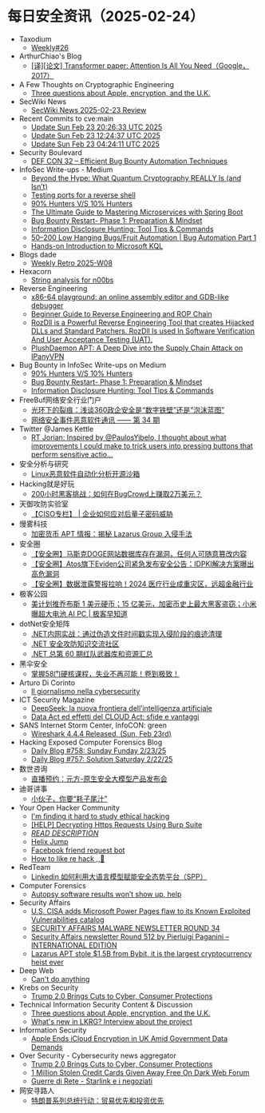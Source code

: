 # 每日安全资讯（2025-02-24）

- Taxodium
  - [Weekly#26](https://taxodium.ink/26.html)
- ArthurChiao's Blog
  - [[译][论文] Transformer paper: Attention Is All You Need（Google，2017）](https://arthurchiao.github.io/blog/attention-is-all-you-need-zh/)
- A Few Thoughts on Cryptographic Engineering
  - [Three questions about Apple, encryption, and the U.K.](https://blog.cryptographyengineering.com/2025/02/23/three-questions-about-apple-encryption-and-the-u-k/)
- SecWiki News
  - [SecWiki News 2025-02-23 Review](http://www.sec-wiki.com/?2025-02-23)
- Recent Commits to cve:main
  - [Update Sun Feb 23 20:26:33 UTC 2025](https://github.com/trickest/cve/commit/eab57901e94cf86c6decad0ae4fb5cf6efe69bd6)
  - [Update Sun Feb 23 12:24:37 UTC 2025](https://github.com/trickest/cve/commit/abdcd50e3ee6d36fbde6e37628dfae6f48ca8bc2)
  - [Update Sun Feb 23 04:24:11 UTC 2025](https://github.com/trickest/cve/commit/020cbd2b863ffdd090a88045b03de52ea08ee18a)
- Security Boulevard
  - [DEF CON 32 – Efficient Bug Bounty Automation Techniques](https://securityboulevard.com/2025/02/def-con-32-efficient-bug-bounty-automation-techniques/)
- InfoSec Write-ups - Medium
  - [Beyond the Hype: What Quantum Cryptography REALLY Is (and Isn’t)](https://infosecwriteups.com/beyond-the-hype-what-quantum-cryptography-really-is-and-isnt-6aed4e7f0ebb?source=rss----7b722bfd1b8d---4)
  - [Testing ports for a reverse shell](https://infosecwriteups.com/testing-ports-for-a-reverse-shell-bc0d27cd00fe?source=rss----7b722bfd1b8d---4)
  - [90% Hunters V/S 10% Hunters](https://infosecwriteups.com/90-hunters-v-s-10-hunters-fa9089523181?source=rss----7b722bfd1b8d---4)
  - [The Ultimate Guide to Mastering Microservices with Spring Boot](https://infosecwriteups.com/the-ultimate-guide-to-mastering-microservices-with-spring-boot-fb6856656b4b?source=rss----7b722bfd1b8d---4)
  - [Bug Bounty Restart- Phase 1: Preparation & Mindset](https://infosecwriteups.com/bug-bounty-restart-phase-1-preparation-mindset-57ca877a9278?source=rss----7b722bfd1b8d---4)
  - [Information Disclosure Hunting: Tool Tips & Commands](https://infosecwriteups.com/information-disclosure-hunting-tool-tips-commands-48003154e8bb?source=rss----7b722bfd1b8d---4)
  - [$50–$200 Low Hanging Bugs/Fruit Automation | Bug Automation Part 1](https://infosecwriteups.com/50-200-low-hanging-bugs-fruit-automation-bug-automation-part-1-e9711cf7e042?source=rss----7b722bfd1b8d---4)
  - [Hands-on Introduction to Microsoft KQL](https://infosecwriteups.com/hands-on-introduction-to-microsoft-kql-5584606e1c70?source=rss----7b722bfd1b8d---4)
- Blogs  dade
  - [Weekly Retro 2025-W08](https://0xda.de/blog/2025/02/weekly-retro-2025-w08/)
- Hexacorn
  - [String analysis for n00bs](https://www.hexacorn.com/blog/2025/02/23/string-analysis-for-n00bs/)
- Reverse Engineering
  - [x86-64 playground: an online assembly editor and GDB-like debugger](https://www.reddit.com/r/ReverseEngineering/comments/1iwm389/x8664_playground_an_online_assembly_editor_and/)
  - [Beginner Guide to Reverse Engineering and ROP Chain](https://www.reddit.com/r/ReverseEngineering/comments/1iwcope/beginner_guide_to_reverse_engineering_and_rop/)
  - [RozDll is a Powerful Reverse Engineering Tool that creates Hijacked DLLs and Standard Patchers. RozDll Is used In Software Verification And User Acceptance Testing (UAT).](https://www.reddit.com/r/ReverseEngineering/comments/1iwbzcn/rozdll_is_a_powerful_reverse_engineering_tool/)
  - [PlushDaemon APT: A Deep Dive into the Supply Chain Attack on IPanyVPN](https://www.reddit.com/r/ReverseEngineering/comments/1iw5oyx/plushdaemon_apt_a_deep_dive_into_the_supply_chain/)
- Bug Bounty in InfoSec Write-ups on Medium
  - [90% Hunters V/S 10% Hunters](https://infosecwriteups.com/90-hunters-v-s-10-hunters-fa9089523181?source=rss----7b722bfd1b8d--bug_bounty)
  - [Bug Bounty Restart- Phase 1: Preparation & Mindset](https://infosecwriteups.com/bug-bounty-restart-phase-1-preparation-mindset-57ca877a9278?source=rss----7b722bfd1b8d--bug_bounty)
  - [Information Disclosure Hunting: Tool Tips & Commands](https://infosecwriteups.com/information-disclosure-hunting-tool-tips-commands-48003154e8bb?source=rss----7b722bfd1b8d--bug_bounty)
- FreeBuf网络安全行业门户
  - [光环下的裂痕：浅谈360政企安全是“数字铁壁”还是“泡沫蓝图”](https://www.freebuf.com/articles/neopoints/422602.html)
  - [网络安全事件恶意软件通讯 —— 第 34 期](https://www.freebuf.com/articles/network/422606.html)
- Twitter @James Kettle
  - [RT Jorian: Inspired by @PaulosYibelo, I thought about what improvements I could make to trick users into pressing buttons that perform sensitive actio...](https://x.com/albinowax/status/1893729885249515706)
- 安全分析与研究
  - [Linux恶意软件自动化分析开源沙箱](https://mp.weixin.qq.com/s?__biz=MzA4ODEyODA3MQ==&mid=2247490656&idx=1&sn=f15e7959caf5f0e404b6abe35e5afe91&chksm=902fb348a7583a5e7fd0e9a9070584036e06a5534a2b06c7186e68fc41d169556b10b7012ba4&scene=58&subscene=0#rd)
- Hacking就是好玩
  - [200小时黑客挑战：如何在BugCrowd上赚取2万美元？](https://mp.weixin.qq.com/s?__biz=MzU2NzcwNTY3Mg==&mid=2247485353&idx=1&sn=aa2044a30cc9dd73ceb51a58bde65afe&chksm=fc986e8ecbefe7987e15c22353288d0a1b7bc22f0ee6ee8a29edc795fc82367f74bccee82fc6&scene=58&subscene=0#rd)
- 天御攻防实验室
  - [【CISO专栏】 | 企业如何应对后量子密码威胁](https://mp.weixin.qq.com/s?__biz=MzU0MzgyMzM2Nw==&mid=2247486268&idx=1&sn=768496b28b1a1134a77c378aa605a2ab&chksm=fb04c854cc734142726054d2ab71b4d282797aa374e46019c440fea183a417600b1f212b950d&scene=58&subscene=0#rd)
- 慢雾科技
  - [加密货币 APT 情报：揭秘 Lazarus Group 入侵手法](https://mp.weixin.qq.com/s?__biz=MzU4ODQ3NTM2OA==&mid=2247501259&idx=1&sn=0b2183929367aa5845f0a9e1d1a42e74&chksm=fddebb4ccaa9325a643092adbf32e184c96a1c95717f5f587e160eb60729319775c5ea708de0&scene=58&subscene=0#rd)
- 安全圈
  - [【安全圈】马斯克DOGE网站数据库存在漏洞，任何人可随意篡改内容](https://mp.weixin.qq.com/s?__biz=MzIzMzE4NDU1OQ==&mid=2652068092&idx=1&sn=2aaad093096f88adba585911871847bd&chksm=f36e74bcc419fdaa044ff4055328159a66579d42cbbbda1577b8e0e97d0077812fe4f0f44877&scene=58&subscene=0#rd)
  - [【安全圈】Atos旗下Eviden公司紧急发布安全公告：IDPKI解决方案曝出高危漏洞](https://mp.weixin.qq.com/s?__biz=MzIzMzE4NDU1OQ==&mid=2652068092&idx=2&sn=07ceda3a43b852c9147f82cc1ed039fa&chksm=f36e74bcc419fdaac195c826bdb0acc22ee49a2e1a959765c9c3405ad72d8f3cb5509157f596&scene=58&subscene=0#rd)
  - [【安全圈】数据泄露警报拉响！2024 医疗行业成重灾区，远超金融行业](https://mp.weixin.qq.com/s?__biz=MzIzMzE4NDU1OQ==&mid=2652068092&idx=3&sn=feadbe596231da73575f5a1c17b7609a&chksm=f36e74bcc419fdaa8a359a5fc422574b26c9f63b4e291abe15ab5c71cd3fbacf913e6f32dff3&scene=58&subscene=0#rd)
- 极客公园
  - [美计划推乔布斯 1 美元硬币；15 亿美元，加密币史上最大黑客盗窃；小米曝超大电池 AI PC | 极客早知道](https://mp.weixin.qq.com/s?__biz=MTMwNDMwODQ0MQ==&mid=2653074236&idx=1&sn=97eeb4aaef01b51b33db442af1cd28ef&chksm=7e57ce8a4920479c8b64adee91f539a84f302ec556587bf94c10b929c2f7310dcbafbbdc275a&scene=58&subscene=0#rd)
- dotNet安全矩阵
  - [.NET内网实战：通过伪造文件时间戳实现入侵阶段的痕迹清理](https://mp.weixin.qq.com/s?__biz=MzUyOTc3NTQ5MA==&mid=2247498989&idx=1&sn=03cb604d5a6470d7c9f0ab8755415024&chksm=fa595200cd2edb16d3f46d7488bc6f1fa567e951acdb9d1eda726d34bd9e5e295015e5172e3c&scene=58&subscene=0#rd)
  - [.NET 安全攻防知识交流社区](https://mp.weixin.qq.com/s?__biz=MzUyOTc3NTQ5MA==&mid=2247498989&idx=2&sn=ca5dde9acc7fc5418a50c1cb0c8250e7&chksm=fa595200cd2edb16a8dfaaba4bfe5cb5f39031cb1c789f9ed4c535844d9c2797fd6788a9b89e&scene=58&subscene=0#rd)
  - [.NET 总第 60 期红队武器库和资源汇总](https://mp.weixin.qq.com/s?__biz=MzUyOTc3NTQ5MA==&mid=2247498989&idx=3&sn=2c9827f541f8213a4b0c31708e2aa873&chksm=fa595200cd2edb164b0fff2297013795fb345e1bcd5f51c782da46bba2e311d64d8c32ed198c&scene=58&subscene=0#rd)
- 黑伞安全
  - [掌握58门硬核课程，失业不再可能！卷到极致！](https://mp.weixin.qq.com/s?__biz=MzU0MzkzOTYzOQ==&mid=2247489705&idx=1&sn=2aac478313b608a5b19fd3ffddcc4ac9&chksm=fb0295f1cc751ce7cd8d74a4264cd20f0a3f365820efb060c7e8be43b3da2a2d86ef00db3e46&scene=58&subscene=0#rd)
- Arturo Di Corinto
  - [Il giornalismo nella cybersecurity](https://dicorinto.it/formazione/il-giornalismo-nella-cybersecurity/)
- ICT Security Magazine
  - [DeepSeek: la nuova frontiera dell’intelligenza artificiale](https://www.ictsecuritymagazine.com/notizie/deepseek-ai/)
  - [Data Act ed effetti del CLOUD Act: sfide e vantaggi](https://www.ictsecuritymagazine.com/articoli/data-act-e-cloud-act/)
- SANS Internet Storm Center, InfoCON: green
  - [Wireshark 4.4.4 Released, (Sun, Feb 23rd)](https://isc.sans.edu/diary/rss/31712)
- Hacking Exposed Computer Forensics Blog
  - [Daily Blog #758: Sunday Funday 2/23/25](https://www.hecfblog.com/2025/02/daily-blog-758-sunday-funday-22325.html)
  - [Daily Blog #757: Solution Saturday 2/22/25](https://www.hecfblog.com/2025/02/daily-blog-757-solution-saturday-22225.html)
- 数世咨询
  - [直播预约：元方-原生安全大模型产品发布会](https://mp.weixin.qq.com/s?__biz=MzkxNzA3MTgyNg==&mid=2247537315&idx=1&sn=ccc6b58de029115efae4cfafb208eef2&chksm=c144201ef633a908a2eb78ca348aa1274354c2c8766f0217c8739ff85bfbcf9d09c362c292b6&scene=58&subscene=0#rd)
- 迪哥讲事
  - [小伙子，你要“耗子尾汁”](https://mp.weixin.qq.com/s?__biz=MzIzMTIzNTM0MA==&mid=2247497182&idx=1&sn=8de0150bc807b15280bcbb46a26f33f8&chksm=e8a5ffbddfd276abdcbea8ab191e0283d495657aaf3a2e414a3b80811aff327722087d083a8b&scene=58&subscene=0#rd)
- Your Open Hacker Community
  - [I'm finding it hard to study ethical hacking](https://www.reddit.com/r/HowToHack/comments/1iwf36v/im_finding_it_hard_to_study_ethical_hacking/)
  - [[HELP] Decrypting Https Requests Using Burp Suite](https://www.reddit.com/r/HowToHack/comments/1iwmzqu/help_decrypting_https_requests_using_burp_suite/)
  - [*READ DESCRIPTION*](https://www.reddit.com/r/HowToHack/comments/1iwm3g5/read_description/)
  - [Helix Jump](https://www.reddit.com/r/HowToHack/comments/1iwa0k6/helix_jump/)
  - [Facebook friend request bot](https://www.reddit.com/r/HowToHack/comments/1iw5gsf/facebook_friend_request_bot/)
  - [How to like re hack ,,🌚](https://www.reddit.com/r/HowToHack/comments/1iw596r/how_to_like_re_hack/)
- RedTeam
  - [Linkedin 如何利用大语言模型赋能安全态势平台（SPP）](https://mp.weixin.qq.com/s?__biz=Mzg5NjAxNjc5OQ==&mid=2247484228&idx=1&sn=bdba90bfa8f158b5fb2260ad97bb20d4&chksm=c006cbb4f77142a22b6a6e438cfebb4de822e913c653a004e34c71b106209c8d72c0908d5124&scene=58&subscene=0#rd)
- Computer Forensics
  - [Autopsy software results won’t show up, help](https://www.reddit.com/r/computerforensics/comments/1iwbuua/autopsy_software_results_wont_show_up_help/)
- Security Affairs
  - [U.S. CISA adds Microsoft Power Pages flaw to its Known Exploited Vulnerabilities catalog](https://securityaffairs.com/174541/hacking/u-s-cisa-adds-microsoft-power-pages-flaw-known-exploited-vulnerabilities-catalog.html)
  - [SECURITY AFFAIRS MALWARE NEWSLETTER ROUND 34](https://securityaffairs.com/174534/uncategorized/security-affairs-malware-newsletter-round-34.html)
  - [Security Affairs newsletter Round 512 by Pierluigi Paganini – INTERNATIONAL EDITION](https://securityaffairs.com/174529/breaking-news/security-affairs-newsletter-round-512-by-pierluigi-paganini-international-edition.html)
  - [Lazarus APT stole $1.5B from Bybit, it is the largest cryptocurrency heist ever](https://securityaffairs.com/174514/cyber-crime/lazarus-stole-1-5b-from-bybit-cryptocurrency-heist.html)
- Deep Web
  - [Can't do anything](https://www.reddit.com/r/deepweb/comments/1iw664i/cant_do_anything/)
- Krebs on Security
  - [Trump 2.0 Brings Cuts to Cyber, Consumer Protections](https://krebsonsecurity.com/2025/02/trump-2-0-brings-cuts-to-cyber-consumer-protections/)
- Technical Information Security Content & Discussion
  - [Three questions about Apple, encryption, and the U.K.](https://www.reddit.com/r/netsec/comments/1iwj0vs/three_questions_about_apple_encryption_and_the_uk/)
  - [What's new in LKRG? Interview about the project](https://www.reddit.com/r/netsec/comments/1iwl6gg/whats_new_in_lkrg_interview_about_the_project/)
- Information Security
  - [Apple Ends iCloud Encryption in UK Amid Government Data Demands](https://www.reddit.com/r/Information_Security/comments/1iw2c3r/apple_ends_icloud_encryption_in_uk_amid/)
- Over Security - Cybersecurity news aggregator
  - [Trump 2.0 Brings Cuts to Cyber, Consumer Protections](https://krebsonsecurity.com/2025/02/trump-2-0-brings-cuts-to-cyber-consumer-protections/)
  - [1 Million Stolen Credit Cards Given Away Free On Dark Web Forum](https://www.forbes.com/sites/daveywinder/2025/02/22/1-million-stolen-credit-cards-given-away-free-on-dark-web-forum/)
  - [Guerre di Rete - Starlink e i negoziati](https://guerredirete.substack.com/p/guerre-di-rete-starlink-e-i-negoziati)
- 网安寻路人
  - [特朗普系列总统行动：贸易优先和投资优先](https://mp.weixin.qq.com/s?__biz=MzIxODM0NDU4MQ==&mid=2247506533&idx=1&sn=360d6d956a59d56bf7010fc5d5733967&chksm=97e9678fa09eee9971c36e063f38c2ff6e3b5202cb79e6b385dd38d15a9375ad5ed7a985ca70&scene=58&subscene=0#rd)
